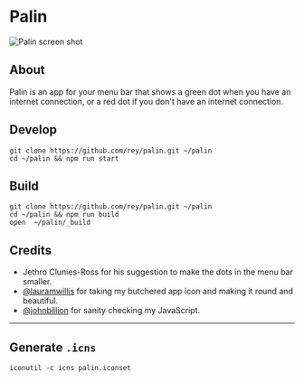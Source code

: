# Palin

![Palin screen shot](https://c2.staticflickr.com/2/1690/24001417140_7aee37c07f_o.png)

## About

Palin is an app for your menu bar that shows a green dot when you have an
internet connection, or a red dot if you don't have an internet connection.

## Develop

```
git clone https://github.com/rey/palin.git ~/palin
cd ~/palin && npm run start
```

## Build

```
git clone https://github.com/rey/palin.git ~/palin
cd ~/palin && npm run build
open  ~/palin/_build
```

## Credits

* Jethro Clunies-Ross for his suggestion to make the dots in the menu bar
  smaller.
* [@lauramwillis](https://github.com/lauramwillis) for taking my butchered app
  icon and making it round and beautiful.
* [@johnbillion](https://github.com/johnbillion) for sanity checking my
  JavaScript.

***

## Generate `.icns`

```
iconutil -c icns palin.iconset
```
